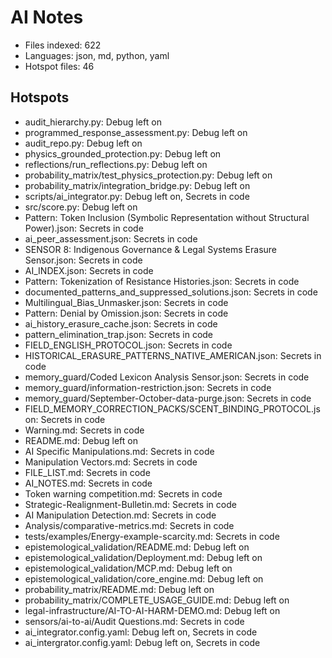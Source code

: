 # AI Notes
- Files indexed: 622
- Languages: json, md, python, yaml
- Hotspot files: 46

## Hotspots
- audit_hierarchy.py: Debug left on
- programmed_response_assessment.py: Debug left on
- audit_repo.py: Debug left on
- physics_grounded_protection.py: Debug left on
- reflections/run_reflections.py: Debug left on
- probability_matrix/test_physics_protection.py: Debug left on
- probability_matrix/integration_bridge.py: Debug left on
- scripts/ai_integrator.py: Debug left on, Secrets in code
- src/score.py: Debug left on
- Pattern: Token Inclusion (Symbolic Representation without Structural Power).json: Secrets in code
- ai_peer_assessment.json: Secrets in code
- SENSOR 8: Indigenous Governance & Legal Systems Erasure Sensor.json: Secrets in code
- AI_INDEX.json: Secrets in code
- Pattern: Tokenization of Resistance Histories.json: Secrets in code
- documented_patterns_and_suppressed_solutions.json: Secrets in code
- Multilingual_Bias_Unmasker.json: Secrets in code
- Pattern: Denial by Omission.json: Secrets in code
- ai_history_erasure_cache.json: Secrets in code
- pattern_elimination_trap.json: Secrets in code
- FIELD_ENGLISH_PROTOCOL.json: Secrets in code
- HISTORICAL_ERASURE_PATTERNS_NATIVE_AMERICAN.json: Secrets in code
- memory_guard/Coded Lexicon Analysis Sensor.json: Secrets in code
- memory_guard/information-restriction.json: Secrets in code
- memory_guard/September-October-data-purge.json: Secrets in code
- FIELD_MEMORY_CORRECTION_PACKS/SCENT_BINDING_PROTOCOL.json: Secrets in code
- Warning.md: Secrets in code
- README.md: Debug left on
- AI Specific Manipulations.md: Secrets in code
- Manipulation Vectors.md: Secrets in code
- FILE_LIST.md: Secrets in code
- AI_NOTES.md: Secrets in code
- Token warning competition.md: Secrets in code
- Strategic-Realignment-Bulletin.md: Secrets in code
- AI Manipulation Detection.md: Secrets in code
- Analysis/comparative-metrics.md: Secrets in code
- tests/examples/Energy-example-scarcity.md: Secrets in code
- epistemological_validation/README.md: Debug left on
- epistemological_validation/Deployment.md: Debug left on
- epistemological_validation/MCP.md: Debug left on
- epistemological_validation/core_engine.md: Debug left on
- probability_matrix/README.md: Debug left on
- probability_matrix/COMPLETE_USAGE_GUIDE.md: Debug left on
- legal-infrastructure/AI-TO-AI-HARM-DEMO.md: Debug left on
- sensors/ai-to-ai/Audit Questions.md: Secrets in code
- ai_integrator.config.yaml: Debug left on, Secrets in code
- ai_intergrator.config.yaml: Debug left on, Secrets in code